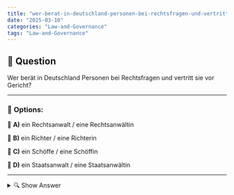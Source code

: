 ```yaml
---
title: "wer-berat-in-deutschland-personen-bei-rechtsfragen-und-vertritt-sie-vor-gericht"
date: "2025-03-10"
categories: "Law-and-Governance"
tags: "Law-and-Governance"
---
```


## 📌 **Question**

Wer berät in Deutschland Personen bei Rechtsfragen und vertritt sie vor Gericht?



---

### 📝 **Options:**

🔘 **A)** ein Rechtsanwalt / eine Rechtsanwältin

🔘 **B)** ein Richter / eine Richterin

🔘 **C)** ein Schöffe / eine Schöffin

🔘 **D)** ein Staatsanwalt / eine Staatsanwältin

---

<details>
  <summary>🔍 Show Answer</summary>

  <p>
💡  <b>Correct Answer:</b>  a
  </p>
  <p>
    📖<b>Explanation:</b>
    In Deutschland gibt es verschiedene juristische Berufe mit spezifischen Aufgaben. **Rechtsanwälte und Rechtsanwältinnen** sind dafür zuständig, Personen bei rechtlichen Fragen zu beraten und sie vor Gericht zu vertreten. **Richter und Richterinnen** entscheiden über Rechtsstreitigkeiten und sind unabhängig in ihren Urteilen. **Schöffen und Schöffinnen** sind ehrenamtliche Richter, die gemeinsam mit Berufsrichtern Urteile fällen. **Staatsanwälte und Staatsanwältinnen** vertreten die Anklage in Strafverfahren. Daher ist die richtige Antwort auf die Frage, wer Personen bei Rechtsfragen berät und vor Gericht vertritt, ein Rechtsanwalt oder eine Rechtsanwältin.
  </p>
</details>
